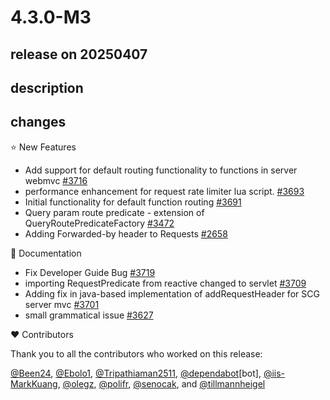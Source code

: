 # 4.3.0-M3

## release on 20250407

## description

## changes

⭐ New Features

* Add support for default routing functionality to functions in server webmvc <a href="https://github.com/spring-cloud/spring-cloud-gateway/pull/3716" data-hovercard-type="pull_request" data-hovercard-url="/spring-cloud/spring-cloud-gateway/pull/3716/hovercard">#3716</a>
* performance enhancement for request rate limiter lua script. <a href="https://github.com/spring-cloud/spring-cloud-gateway/pull/3693" data-hovercard-type="pull_request" data-hovercard-url="/spring-cloud/spring-cloud-gateway/pull/3693/hovercard">#3693</a>
* Initial functionality for default function routing <a href="https://github.com/spring-cloud/spring-cloud-gateway/pull/3691" data-hovercard-type="pull_request" data-hovercard-url="/spring-cloud/spring-cloud-gateway/pull/3691/hovercard">#3691</a>
* Query param route predicate - extension of QueryRoutePredicateFactory <a href="https://github.com/spring-cloud/spring-cloud-gateway/pull/3472" data-hovercard-type="pull_request" data-hovercard-url="/spring-cloud/spring-cloud-gateway/pull/3472/hovercard">#3472</a>
* Adding Forwarded-by header to Requests <a href="https://github.com/spring-cloud/spring-cloud-gateway/pull/2658" data-hovercard-type="pull_request" data-hovercard-url="/spring-cloud/spring-cloud-gateway/pull/2658/hovercard">#2658</a>

📔 Documentation

* Fix Developer Guide Bug <a href="https://github.com/spring-cloud/spring-cloud-gateway/pull/3719" data-hovercard-type="pull_request" data-hovercard-url="/spring-cloud/spring-cloud-gateway/pull/3719/hovercard">#3719</a>
* importing RequestPredicate from reactive changed to servlet <a href="https://github.com/spring-cloud/spring-cloud-gateway/pull/3709" data-hovercard-type="pull_request" data-hovercard-url="/spring-cloud/spring-cloud-gateway/pull/3709/hovercard">#3709</a>
* Adding fix in java-based implementation of addRequestHeader for SCG server mvc <a href="https://github.com/spring-cloud/spring-cloud-gateway/pull/3701" data-hovercard-type="pull_request" data-hovercard-url="/spring-cloud/spring-cloud-gateway/pull/3701/hovercard">#3701</a>
* small grammatical issue <a href="https://github.com/spring-cloud/spring-cloud-gateway/pull/3627" data-hovercard-type="pull_request" data-hovercard-url="/spring-cloud/spring-cloud-gateway/pull/3627/hovercard">#3627</a>

❤️ Contributors

Thank you to all the contributors who worked on this release:

<a class="user-mention notranslate" data-hovercard-type="user" data-hovercard-url="/users/Been24/hovercard" data-octo-click="hovercard-link-click" data-octo-dimensions="link_type:self" href="https://github.com/Been24">@Been24</a>, <a class="user-mention notranslate" data-hovercard-type="user" data-hovercard-url="/users/Ebolo1/hovercard" data-octo-click="hovercard-link-click" data-octo-dimensions="link_type:self" href="https://github.com/Ebolo1">@Ebolo1</a>, <a class="user-mention notranslate" data-hovercard-type="user" data-hovercard-url="/users/Tripathiaman2511/hovercard" data-octo-click="hovercard-link-click" data-octo-dimensions="link_type:self" href="https://github.com/Tripathiaman2511">@Tripathiaman2511</a>, <a class="user-mention notranslate" data-hovercard-type="organization" data-hovercard-url="/orgs/dependabot/hovercard" data-octo-click="hovercard-link-click" data-octo-dimensions="link_type:self" href="https://github.com/dependabot">@dependabot</a>[bot], <a class="user-mention notranslate" data-hovercard-type="user" data-hovercard-url="/users/iis-MarkKuang/hovercard" data-octo-click="hovercard-link-click" data-octo-dimensions="link_type:self" href="https://github.com/iis-MarkKuang">@iis-MarkKuang</a>, <a class="user-mention notranslate" data-hovercard-type="user" data-hovercard-url="/users/olegz/hovercard" data-octo-click="hovercard-link-click" data-octo-dimensions="link_type:self" href="https://github.com/olegz">@olegz</a>, <a class="user-mention notranslate" data-hovercard-type="user" data-hovercard-url="/users/polifr/hovercard" data-octo-click="hovercard-link-click" data-octo-dimensions="link_type:self" href="https://github.com/polifr">@polifr</a>, <a class="user-mention notranslate" data-hovercard-type="user" data-hovercard-url="/users/senocak/hovercard" data-octo-click="hovercard-link-click" data-octo-dimensions="link_type:self" href="https://github.com/senocak">@senocak</a>, and <a class="user-mention notranslate" data-hovercard-type="user" data-hovercard-url="/users/tillmannheigel/hovercard" data-octo-click="hovercard-link-click" data-octo-dimensions="link_type:self" href="https://github.com/tillmannheigel">@tillmannheigel</a>

